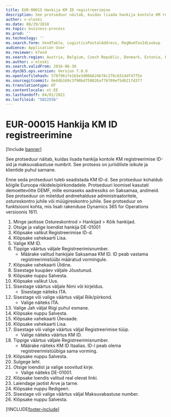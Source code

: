 ```yaml
---
title: EUR-00015 Hankija KM ID registreerimine
description: See protseduur näitab, kuidas lisada hankija kontole KM registreerimise ID-sid ja maksuvabastuse numbrit.
author: v-oloski
ms.date: 08/29/2018
ms.topic: business-process
ms.prod: ''
ms.technology: ''
ms.search.form: VendTable, LogisticsPostalAddress, RegNumTaxIdLookup
audience: Application User
ms.reviewer: kfend
ms.search.region: Austria, Belgium, Czech Republic, Denmark, Estonia, Finland, France, Germany, Hungary, Ireland, Italy, Latvia, Lithuania, Netherlands, Poland, Spain, Sweden, United Kingdom
ms.author: v-oloski
ms.search.validFrom: 2016-06-30
ms.dyn365.ops.version: Version 7.0.0
ms.openlocfilehash: 578f961fe1b5e3d06b624b78c278c8314df47f5e
ms.sourcegitcommit: 0e8db169c3f90bd750826af76709ef5d621fd377
ms.translationtype: HT
ms.contentlocale: et-EE
ms.lasthandoff: 04/01/2021
ms.locfileid: "5822556"
---
```

# <a name="eur-00015-registration-of-vendor-vat-id"></a>EUR-00015 Hankija KM ID registreerimine

[!include [banner](../../includes/banner.md)]

See protseduur näitab, kuidas lisada hankija kontole KM registreerimise ID-sid ja maksuvabastuse numbrit. See protsess on juriidiliste isikute ja klientide puhul sarnane. 

Enne seda protseduuri tuleb seadistada KM ID-d. See protseduur kohaldub kõigile Euroopa riikidele/piirkondadele. Protseduuri loomisel kasutati demoettevõtte DEMF, mille esmaseks aadressiks on Saksamaa, andmeid. See protseduur on mõeldud andmehalduse administraatoritele, ostureskontro juhile või müügireskontro juhile. See protseduur on funktsiooni kohta, mis lisati rakenduse Dynamics 365 for Operations versioonis 1611.

1. Minge jaotisse Ostureskontrod > Hankijad > Kõik hankijad.
2. Otsige ja valige loendist hankija DE-01001
3. Klõpsake valikut Registreerimise ID-d.
4. Klõpsake vahekaarti Lisa.
5. Valige KM ID.
6. Tippige väärtus väljale Registreerimisnumber.
    * Määrake valitud hankijale Saksamaa KM ID. ID peab vastama registreerimistüübi määratud vormingule.  
7. Klõpsake vahekaarti Üldine.
8. Sisestage kuupäev väljale Jõustunud.
9. Klõpsake nuppu Salvesta.
10. Klõpsake valikut Uus.
11. Sisestage väärtus väljale Nimi või kirjeldus.
    * Sisestage näiteks ITA.  
12. Sisestage või valige väärtus väljal Riik/piirkond.
    * Valige näiteks ITA.  
13. Valige Jah väljal Riigi puhul esmane.
14. Klõpsake nuppu Salvesta.
15. Klõpsake vahekaarti Ülevaade.
16. Klõpsake vahekaarti Lisa.
17. Sisestage või valige väärtus väljal Registreerimise tüüp.
    * Valige näiteks väärtus KM ID.  
18. Tippige väärtus väljale Registreerimisnumber.
    * Määrake näiteks KM ID Itaalias.  ID-l peab olema registreerimistüübiga sama vorming.  
19. Klõpsake nuppu Salvesta.
20. Sulgege leht.
21. Otsige loendist ja valige soovitud kirje.
    * Valige näiteks DE-01001.  
22. Klõpsake loendis valitud real olevat linki.
23. Laiendage jaotist Arve ja tarne.
24. Klõpsake nuppu Redigeeri.
25. Sisestage või valige väärtus väljal Maksuvabastuse number.
26. Klõpsake nuppu Salvesta.



[!INCLUDE[footer-include](../../../includes/footer-banner.md)]